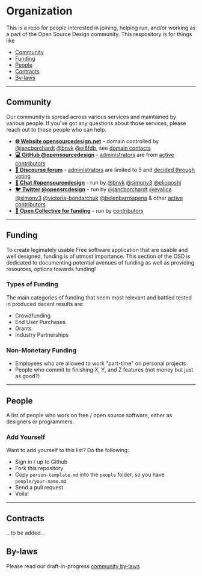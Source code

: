 Organization
============

This is a repo for people interested in joining, helping run, and/or working
as a part of the Open Source Design community. This respository is for things
like

- [Community](#community)
- [Funding](#funding)
- [People](#people)
- [Contracts](#contracts)
- [By-laws](#by-laws)

---

## Community

Our community is spread across various services and maintained by various people. If you've got any questions about those services, please reach out to those people who can help.

* [**🌐 Website opensourcedesign.net**](http://opensourcedesign.net) - domain controlled by [@jancborchardt](https://github.com/jancborchardt) [@bnvk](https://github.com/bnvk) [@ei8fdb](https://github.com/ei8fdb), see [domain contacts](https://github.com/opensourcedesign/organization/issues/84)
* [**💻 GitHub @opensourcedesign**](https://github.com/opensourcedesign) - [administrators](https://github.com/orgs/opensourcedesign/people?utf8=%E2%9C%93&query=role%3Aowner+) are from [active contributors](https://github.com/opensourcedesign/organization/issues/63#issuecomment-293839577)
* [**👥 Discourse forum**](https://discourse.opensourcedesign.net) - [administrators](https://discourse.opensourcedesign.net/about) are limited to 5 and [decided through voting](https://discourse.opensourcedesign.net/t/the-five-members-of-staff/25/17)
* [**💬 Chat #opensourcedesign**](https://chat.opensourcedesign.net) - run by [@bnvk](https://github.com/bnvk) [@simonv3](https://github.com/simonv3) [@elioqoshi](https://github.com/elioqoshi)
* [**🐦 Twitter @opensrcdesign**](https://twitter.com/opensrcdesign) - run by [@jancborchardt](https://github.com/jancborchardt) [@evalica](https://github.com/evalica) [@simonv3](https://github.com/simonv3) [@victoria-bondarchuk](https://github.com/victoria-bondarchuk) [@belenbarrospena](https://github.com/belenbarrospena) & other [active contributors](https://github.com/opensourcedesign/organization/issues/63#issuecomment-293839577)
* [**💸 Open Collective for funding**](https://opencollective.com/opensourcedesign) - run by [contributors](https://opencollective.com/opensourcedesign#contributors)

---

## Funding

To create legimately usable Free software application that are usable and well designed, funding is of utmost importance. This section of the OSD is dedicated to documenting potential avenues of funding as well as providing resources, options towards funding!

### Types of Funding

The main categories of funding that seem most relevant and battled tested in produced decent results are:

- Crowdfunding
- End User Purchases
- Grants
- Industry Partnerships

### Non-Monetary Funding

- Employees who are allowed to work "part-time" on personal projects
- People who commit to finishing X, Y, and Z features (not money but just as good?)

---

## People

A list of people who work on free / open source software, either as designers or programmers.

### Add Yourself

Want to add yourself to this list? Do the following:

* Sign in / up to Github
* Fork this repository
* Copy `person-template.md` into the `people` folder, so you have `people/your-name.md`
* Send a pull request
* Voila!

---

## Contracts

...to be added...

## By-laws

Please read our draft-in-progress [community by-laws](http://opensourcedesign.net/by-laws/)
